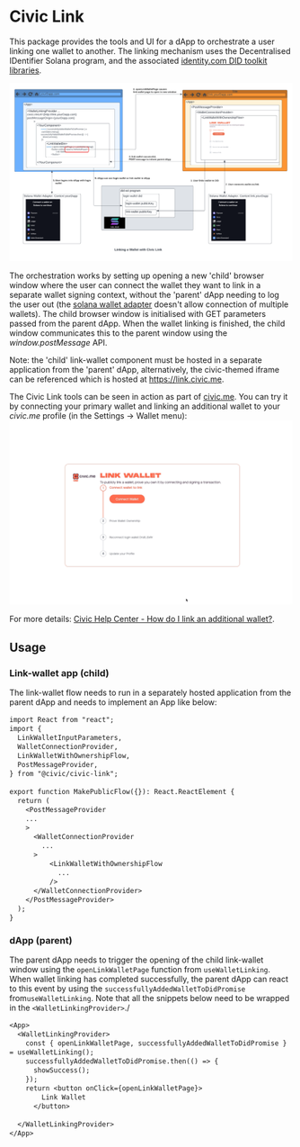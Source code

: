 # Civic Link

This package provides the tools and UI for a dApp to orchestrate a user linking one wallet to another. The linking mechanism uses the Decentralised IDentifier Solana program, and the associated [identity.com DID toolkit libraries](https://www.npmjs.com/package/@identity.com/sol-did-client).

![](link-wallet.png)

The orchestration works by setting up opening a new 'child' browser window where the user can connect the wallet they want to link in a separate wallet signing context, without the 'parent' dApp needing to log the user out (the [solana wallet adapter](https://solana-labs.github.io/wallet-adapter/) doesn't allow connection of multiple wallets). The child browser window is initialised with GET parameters passed from the parent dApp. When the wallet linking is finished, the child window communicates this to the parent window using the _window.postMessage_ API.

Note: the 'child' link-wallet component must be hosted in a separate application from the 'parent' dApp, alternatively, the civic-themed iframe can be referenced which is hosted at https://link.civic.me.

The Civic Link tools can be seen in action as part of [civic.me](https://civic.me/). You can try it by connecting your primary wallet and linking an additional wallet to your _civic.me_ profile (in the Settings -> Wallet menu):
![](https://github.com/civicteam/civic-link/blob/main/resources/civic-link.gif)

For more details: [Civic Help Center - How do I link an additional wallet?](https://support.civic.com/hc/en-us/articles/7012041417111-How-do-I-link-an-additional-wallet).

## Usage

### Link-wallet app (child)
The link-wallet flow needs to run in a separately hosted application from the parent dApp and needs to implement an App like below:
```
import React from "react";
import {
  LinkWalletInputParameters,
  WalletConnectionProvider,
  LinkWalletWithOwnershipFlow,
  PostMessageProvider,
} from "@civic/civic-link";

export function MakePublicFlow({}): React.ReactElement {
  return (
    <PostMessageProvider
    ...
    >
      <WalletConnectionProvider
        ...
      >
          <LinkWalletWithOwnershipFlow
            ...
          />
      </WalletConnectionProvider>
    </PostMessageProvider>
  );
}

```

### dApp (parent)
The parent dApp needs to trigger the opening of the child link-wallet window using the `openLinkWalletPage` function from `useWalletLinking`. When wallet linking has completed successfully, the parent dApp can react to this event by using the `successfullyAddedWalletToDidPromise` from`useWalletLinking`. Note that all the snippets below need to be wrapped in the `<WalletLinkingProvider>`./

```
<App>
  <WalletLinkingProvider>
    const { openLinkWalletPage, successfullyAddedWalletToDidPromise } = useWalletLinking();
    successfullyAddedWalletToDidPromise.then(() => {
      showSuccess();
    });
    return <button onClick={openLinkWalletPage}>
        Link Wallet
      </button>
    
  </WalletLinkingProvider>
</App>
```

